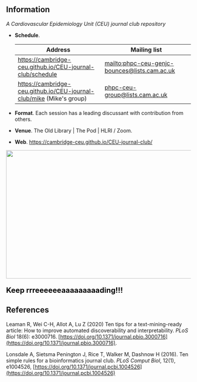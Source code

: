 ## Information

*A Cardiovascular Epidemiology Unit (CEU) journal club repository*

* **Schedule**.

    Address                                                    | Mailing list
    -----------------------------------------------------------|------------------------------------------------
    <https://cambridge-ceu.github.io/CEU-journal-club/schedule>| <mailto:phpc-ceu-genjc-bounces@lists.cam.ac.uk>
    <https://cambridge-ceu.github.io/CEU-journal-club/mike> (Mike's group) | <phpc-ceu-group@lists.cam.ac.uk>

* **Format**. Each session has a leading discussant with contribution from others.
* **Venue**. The Old Library | The Pod | HLRI / Zoom.
* **Web**. <https://cambridge-ceu.github.io/CEU-journal-club/>

<a href="https://phdcomics.com/comics/archive_print.php?comicid=963"><img src="http://phdcomics.com/comics/archive/phd011108s.gif" width="860" height="350" align="center"></a>
<p align="left", style="color:black;font-size:20px"><b>Keep rrreeeeeeaaaaaaaaading!!!</b></p>

## References

Leaman R, Wei C-H, Allot A, Lu Z (2020) Ten tips for a text-mining-ready article: How to improve automated discoverability and interpretability. *PLoS Biol* 18(6): e3000716. [https://doi.org/10.1371/journal.pbio.3000716](https://doi.org/10.1371/journal.pbio.3000716).

Lonsdale A, Sietsma Penington J, Rice T, Walker M, Dashnow H (2016). Ten simple rules for a bioinformatics journal club. *PLoS Comput Biol*, 12(1), e1004526, [https://doi.org/10.1371/journal.pcbi.1004526](https://doi.org/10.1371/journal.pcbi.1004526)
